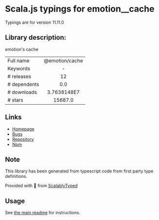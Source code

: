 
# Scala.js typings for emotion__cache

Typings are for version 11.11.0

## Library description:
emotion's cache

|                    |                 |
| ------------------ | :-------------: |
| Full name          | @emotion/cache |
| Keywords           | - |
| # releases         | 12 |
| # dependents       | 0.0 |
| # downloads        | 3.7638148E7 |
| # stars            | 15687.0 |

## Links
- [Homepage](https://github.com/emotion-js/emotion/tree/main#readme)
- [Bugs](https://github.com/emotion-js/emotion/issues)
- [Repository](https://github.com/emotion-js/emotion/tree/main)
- [Npm](https://www.npmjs.com/package/%40emotion%2Fcache)
    


## Note
This library has been generated from typescript code from first party type definitions.

Provided with :purple_heart: from [ScalablyTyped](https://github.com/oyvindberg/ScalablyTyped)

## Usage
See [the main readme](../../readme.md) for instructions.


